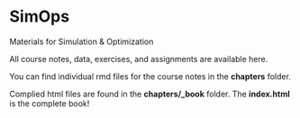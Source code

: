 # SimOps
Materials for Simulation &amp; Optimization

All course notes, data, exercises, and assignments are available here.

You can find individual rmd files for the course notes in the **chapters** folder.

Complied html files are found in the **chapters/_book** folder. The **index.html** is the complete book!